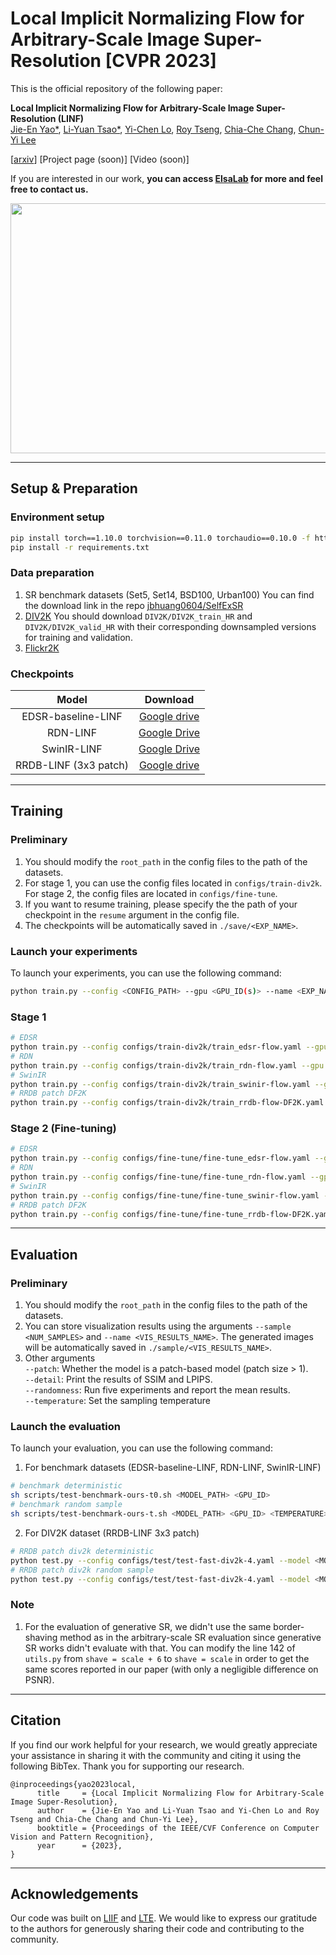 # Local Implicit Normalizing Flow for Arbitrary-Scale Image Super-Resolution [CVPR 2023]

This is the official repository of the following paper:

**Local Implicit Normalizing Flow for Arbitrary-Scale Image Super-Resolution (LINF)**<br>
[Jie-En Yao*](https://scholar.google.com/citations?user=4mk_dZwAAAAJ&hl=zh-TW), [Li-Yuan Tsao*](https://liyuantsao.github.io/), [Yi-Chen Lo](https://scholar.google.com/citations?user=EPYQ48sAAAAJ&hl=zh-TW), [Roy Tseng](https://scholar.google.com/citations?user=uKgYlYYAAAAJ&hl=zh-TW), [Chia-Che Chang](https://scholar.google.com/citations?user=FK1RcpoAAAAJ&hl=zh-TW), [Chun-Yi Lee](https://scholar.google.com/citations?user=5mYNdo0AAAAJ&hl=zh-TW)

[[arxiv](https://arxiv.org/abs/2303.05156)] [Project page (soon)] [Video (soon)]

If you are interested in our work, **you can access [ElsaLab](http://elsalab.ai/) for more and feel free to contact us.**

<img src="https://i.imgur.com/gDY5gMI.jpg" width="600pt" height="400pt">

---

## Setup & Preparation
### Environment setup
```bash
pip install torch==1.10.0 torchvision==0.11.0 torchaudio==0.10.0 -f https://download.pytorch.org/whl/torch_stable.html
pip install -r requirements.txt
```

### Data preparation
1. SR benchmark datasets (Set5, Set14, BSD100, Urban100)
You can find the download link in the repo  [jbhuang0604/SelfExSR](https://github.com/jbhuang0604/SelfExSR)
2. [DIV2K](https://data.vision.ee.ethz.ch/cvl/DIV2K/)
You should download ```DIV2K/DIV2K_train_HR``` and  ```DIV2K/DIV2K_valid_HR``` with their corresponding downsampled versions for training and validation.
3. [Flickr2K](https://cv.snu.ac.kr/research/EDSR/Flickr2K.tar)

### Checkpoints
<!-- Models for arbitrary-scale SR (patch size 1x1):
| Model | Download |
|:-----:|:--------:|
| EDSR-baseline-LINF | [Google drive](https://drive.google.com/file/d/1TX1TL6Af2Cu679rDBJ7-U-5LH--q3lEc/view?usp=sharing) |
|RDN-LINF|[Google Drive](https://drive.google.com/file/d/1Bfak8fLc71WIoHtMDx4rbZUwjCnGUZSW/view?usp=sharing)|
|SwinIR-LINF|[Google Drive](https://drive.google.com/file/d/1k6E6WwxDIA5TcOJcwG25xzvex85IIzUK/view?usp=sharing)|

Model for generative SR (patch size 3x3):
| Model | Download |
|:-----:|:--------:|
| RRDB-LINF (3x3 patch) | [Google drive](https://drive.google.com/file/d/1o2YBiJ5zkvO_udotBeDo72eNdmlEeDll/view?usp=sharing) | -->

| Model | Download |
|:-----:|:--------:|
| EDSR-baseline-LINF | [Google drive](https://drive.google.com/file/d/1TX1TL6Af2Cu679rDBJ7-U-5LH--q3lEc/view?usp=sharing) |
|RDN-LINF|[Google Drive](https://drive.google.com/file/d/1Bfak8fLc71WIoHtMDx4rbZUwjCnGUZSW/view?usp=sharing)|
|SwinIR-LINF|[Google Drive](https://drive.google.com/file/d/1k6E6WwxDIA5TcOJcwG25xzvex85IIzUK/view?usp=sharing)|
| RRDB-LINF (3x3 patch) | [Google drive](https://drive.google.com/file/d/1o2YBiJ5zkvO_udotBeDo72eNdmlEeDll/view?usp=sharing) |


---

## Training
### Preliminary
1. You should modify the `root_path` in the config files to the path of the datasets. 
2. For stage 1, you can use the config files located in `configs/train-div2k`. For stage 2, the config files are located in `configs/fine-tune`.
3. If you want to resume training, please specify the the path of your checkpoint in the `resume` argument in the config file.
4. The checkpoints will be automatically saved in `./save/<EXP_NAME>`. 

### Launch your experiments
To launch your experiments, you can use the following command:
```bash
python train.py --config <CONFIG_PATH> --gpu <GPU_ID(s)> --name <EXP_NAME> --patch <PATCH_SIZE>
```

### Stage 1

```bash
# EDSR
python train.py --config configs/train-div2k/train_edsr-flow.yaml --gpu 0 --name edsr
# RDN
python train.py --config configs/train-div2k/train_rdn-flow.yaml --gpu 0 --name rdn
# SwinIR
python train.py --config configs/train-div2k/train_swinir-flow.yaml --gpu 0 --name swinir
# RRDB patch DF2K
python train.py --config configs/train-div2k/train_rrdb-flow-DF2K.yaml --gpu 0 --patch 3 --name rrdb
```

### Stage 2 (Fine-tuning)
```bash
# EDSR
python train.py --config configs/fine-tune/fine-tune_edsr-flow.yaml --gpu 0 --name edsr_finetune
# RDN
python train.py --config configs/fine-tune/fine-tune_rdn-flow.yaml --gpu 0 --name rdn_finetune
# SwinIR
python train.py --config configs/fine-tune/fine-tune_swinir-flow.yaml --gpu 0 --name swinir_finetune
# RRDB patch DF2K
python train.py --config configs/fine-tune/fine-tune_rrdb-flow-DF2K.yaml --gpu 0 --patch 3 --name rrdb_finetune
```
---

## Evaluation
### Preliminary
1. You should modify the `root_path` in the config files to the path of the datasets.
2. You can store visualization results using the arguments `--sample <NUM_SAMPLES>` and `--name <VIS_RESULTS_NAME>`. The generated images will be automatically saved in `./sample/<VIS_RESULTS_NAME>`.
3. Other arguments<br>
`--patch`: Whether the model is a patch-based model (patch size > 1).<br>
`--detail`: Print the results of SSIM and LPIPS.<br>
`--randomness`: Run five experiments and report the mean results.<br>
`--temperature`: Set the sampling temperature<br>

### Launch the evaluation
To launch your evaluation, you can use the following command:

1. For benchmark datasets (EDSR-baseline-LINF, RDN-LINF, SwinIR-LINF)
```bash
# benchmark deterministic
sh scripts/test-benchmark-ours-t0.sh <MODEL_PATH> <GPU_ID>
# benchmark random sample
sh scripts/test-benchmark-ours-t.sh <MODEL_PATH> <GPU_ID> <TEMPERATURE>
```
2. For DIV2K dataset (RRDB-LINF 3x3 patch)
```bash
# RRDB patch div2k deterministic
python test.py --config configs/test/test-fast-div2k-4.yaml --model <MODEL_PATH> --gpu <GPU_ID> --detail --temperature 0.0 --patch
# RRDB patch div2k random sample
python test.py --config configs/test/test-fast-div2k-4.yaml --model <MODEL_PATH> --gpu <GPU_ID> --detail --randomness --temperature <TEMPERATURE> --patch
```

### Note
1. For the evaluation of generative SR, we didn't use the same border-shaving method as in the arbitrary-scale SR evaluation since generative SR works didn't evaluate with that. You can modify the line 142 of `utils.py` from `shave = scale + 6` to `shave = scale` in order to get the same scores reported in our paper (with only a negligible difference on PSNR). 

---
## Citation
If you find our work helpful for your research, we would greatly appreciate your assistance in sharing it with the community and citing it using the following BibTex. Thank you for supporting our research.

```
@inproceedings{yao2023local,
      title     = {Local Implicit Normalizing Flow for Arbitrary-Scale Image Super-Resolution},
      author    = {Jie-En Yao and Li-Yuan Tsao and Yi-Chen Lo and Roy Tseng and Chia-Che Chang and Chun-Yi Lee},
      booktitle = {Proceedings of the IEEE/CVF Conference on Computer Vision and Pattern Recognition},
      year      = {2023},
}
```

---

## Acknowledgements

Our code was built on [LIIF](https://github.com/yinboc/liif) and [LTE](https://github.com/jaewon-lee-b/lte). We would like to express our gratitude to the authors for generously sharing their code and contributing to the community.
